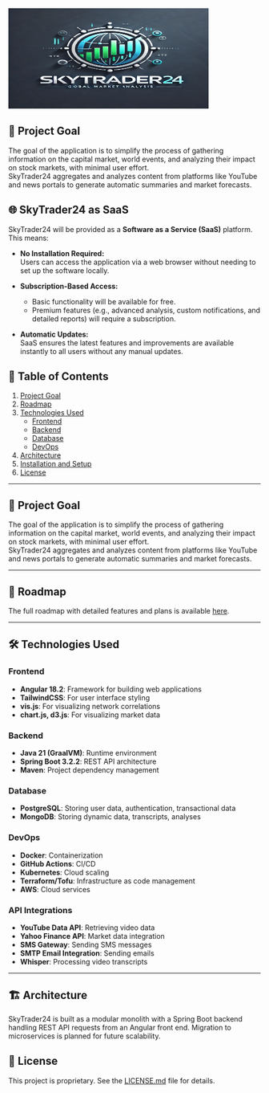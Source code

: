 <img src="skytrader24-logo.png" width="400" height="200">  

## 🎯 Project Goal

The goal of the application is to simplify the process of gathering information on the capital market, world events, and analyzing their impact on stock markets, with minimal user effort.  
SkyTrader24 aggregates and analyzes content from platforms like YouTube and news portals to generate automatic summaries and market forecasts.


## 🌐 SkyTrader24 as SaaS

SkyTrader24 will be provided as a **Software as a Service (SaaS)** platform. This means:

- **No Installation Required:**  
  Users can access the application via a web browser without needing to set up the software locally.

- **Subscription-Based Access:**
   - Basic functionality will be available for free.
   - Premium features (e.g., advanced analysis, custom notifications, and detailed reports) will require a subscription.

- **Automatic Updates:**  
  SaaS ensures the latest features and improvements are available instantly to all users without any manual updates.

## 📑 Table of Contents

1. [Project Goal](#-project-goal)
2. [Roadmap](#-roadmap)
3. [Technologies Used](#-technologies-used)
    - [Frontend](#frontend)
    - [Backend](#backend)
    - [Database](#database)
    - [DevOps](#devops)
4. [Architecture](#-architecture)
5. [Installation and Setup](#-installation-and-setup)
6. [License](#-license)

---

## 🎯 Project Goal

The goal of the application is to simplify the process of gathering information on the capital market, world events, and analyzing their impact on stock markets, with minimal user effort.  
SkyTrader24 aggregates and analyzes content from platforms like YouTube and news portals to generate automatic summaries and market forecasts.

---

## 📅 Roadmap

The full roadmap with detailed features and plans is available [here](./ROADMAP.md).

---

## 🛠️ Technologies Used

### Frontend
- **Angular 18.2**: Framework for building web applications
- **TailwindCSS**: For user interface styling
- **vis.js**: For visualizing network correlations
- **chart.js, d3.js**: For visualizing market data

### Backend
- **Java 21 (GraalVM)**: Runtime environment
- **Spring Boot 3.2.2**: REST API architecture
- **Maven**: Project dependency management

### Database
- **PostgreSQL**: Storing user data, authentication, transactional data
- **MongoDB**: Storing dynamic data, transcripts, analyses

### DevOps
- **Docker**: Containerization
- **GitHub Actions**: CI/CD
- **Kubernetes**: Cloud scaling
- **Terraform/Tofu**: Infrastructure as code management
- **AWS**: Cloud services

### API Integrations
- **YouTube Data API**: Retrieving video data
- **Yahoo Finance API**: Market data integration
- **SMS Gateway**: Sending SMS messages
- **SMTP Email Integration**: Sending emails
- **Whisper**: Processing video transcripts

---

## 🏗️ Architecture

SkyTrader24 is built as a modular monolith with a Spring Boot backend handling REST API requests from an Angular front end. Migration to microservices is planned for future scalability.


## 📜 License

This project is proprietary. See the [LICENSE.md](./LICENSE.md) file for details.
